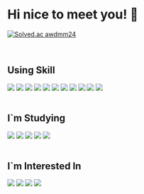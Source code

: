 # Hi nice to meet you! 👋

[![Solved.ac awdmm24](http://mazassumnida.wtf/api/v2/generate_badge?boj=awdmm24)](https://solved.ac/profile/awdmm24/)

<br />

## Using Skill

<div>
<img src="https://img.shields.io/badge/HTML-E34F26?style=for-the-badge&logo=html5&logoColor=black">
<img src="https://img.shields.io/badge/css-1572B6?style=for-the-badge&logo=css3&logoColor=black">
<img src="https://img.shields.io/badge/javascript-F7DF1E?style=for-the-badge&logo=javascript&logoColor=black">
  
<img src="https://img.shields.io/badge/typescript-3178C6?style=for-the-badge&logo=typescript&logoColor=black">
<img src="https://img.shields.io/badge/react-61DAFB?style=for-the-badge&logo=react&logoColor=black">
<img src="https://img.shields.io/badge/express-000000?style=for-the-badge&logo=express&logoColor=white">
  
<img src="https://img.shields.io/badge/Apollo-311C87?style=for-the-badge&logo=apollographql&logoColor=white">
<img src="https://img.shields.io/badge/graphql-E10098?style=for-the-badge&logo=graphql&logoColor=white">
<img src="https://img.shields.io/badge/node-339933?style=for-the-badge&logo=nodedotjs&logoColor=white">
  
<img src="https://img.shields.io/badge/sequelize-52B0E7?style=for-the-badge&logo=sequelize&logoColor=white">
<img src="https://img.shields.io/badge/mysql-4479A1?style=for-the-badge&logo=mysql&logoColor=white">
</div>


<br />

## I\`m Studying
<div>
<img src="https://img.shields.io/badge/Next-000000?style=for-the-badge&logo=nextdotjs&logoColor=white">
<img src="https://img.shields.io/badge/nestjs-E0234E?style=for-the-badge&logo=nestjs&logoColor=white">
<img src="https://img.shields.io/badge/babel-F9DC3E?style=for-the-badge&logo=babel&logoColor=white">
  
<img src="https://img.shields.io/badge/webpack-8DD6F9?style=for-the-badge&logo=webpack&logoColor=white">
<img src="https://img.shields.io/badge/eslint-4B32C3?style=for-the-badge&logo=eslint&logoColor=white">
</div>

<br />

## I\`m Interested In
<div>
<img src="https://img.shields.io/badge/redis-DC382D?style=for-the-badge&logo=redis&logoColor=white">
  
<img src="https://img.shields.io/badge/webgl-990000?style=for-the-badge&logo=webgl&logoColor=white">
<img src="https://img.shields.io/badge/socket.io-010101?style=for-the-badge&logo=socketdotio&logoColor=white">
<img src="https://img.shields.io/badge/three.js-000000?style=for-the-badge&logo=threedotjs&logoColor=white">
</div>

<!--
**HamaLin/HamaLin** is a ✨ _special_ ✨ repository because its `README.md` (this file) appears on your GitHub profile.

Here are some ideas to get you started:

- 🔭 I’m currently working on ...
- 🌱 I’m currently learning ...
- 👯 I’m looking to collaborate on ...
- 🤔 I’m looking for help with ...
- 💬 Ask me about ...
- 📫 How to reach me: ...
- 😄 Pronouns: ...
- ⚡ Fun fact: ...
-->
